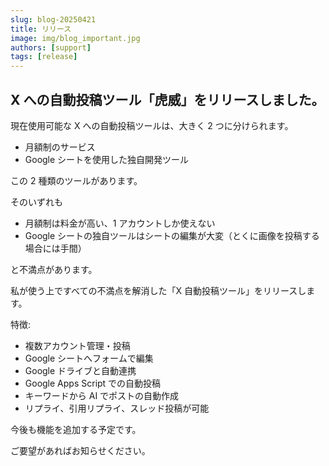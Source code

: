 ```yaml
---
slug: blog-20250421
title: リリース
image: img/blog_important.jpg
authors: [support]
tags: [release]
---
```


## X への自動投稿ツール「虎威」をリリースしました。

現在使用可能な X への自動投稿ツールは、大きく 2 つに分けられます。

- 月額制のサービス
- Google シートを使用した独自開発ツール

この 2 種類のツールがあります。

そのいずれも

- 月額制は料金が高い、1 アカウントしか使えない
- Google シートの独自ツールはシートの編集が大変（とくに画像を投稿する場合には手間）

と不満点があります。

私が使う上ですべての不満点を解消した「X 自動投稿ツール」をリリースします。

特徴:

- 複数アカウント管理・投稿
- Google シートへフォームで編集
- Google ドライブと自動連携
- Google Apps Script での自動投稿
- キーワードから AI でポストの自動作成
- リプライ、引用リプライ、スレッド投稿が可能

今後も機能を追加する予定です。

ご要望があればお知らせください。
